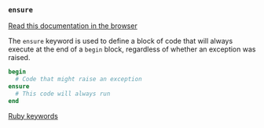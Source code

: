 ### `ensure`

[Read this documentation in the browser](https://github.com/Shopify/ruby-lsp/blob/main/static_docs/descriptions/ensure.md)

The `ensure` keyword is used to define a block of code that will always execute at the end of a `begin` block, regardless of whether an exception was raised.

```ruby
begin
  # Code that might raise an exception
ensure
  # This code will always run
end
```

[Ruby keywords](https://docs.ruby-lang.org/en/3.3/keywords_rdoc.html)
